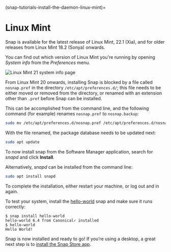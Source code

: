 (snap-tutorials-install-the-daemon-linux-mint)=
# Linux Mint

Snap is available for the latest release of Linux Mint, 22.1 (Xia), and for older releases from Linux Mint 18.2 (Sonya) onwards.

You can find out which version of Linux Mint you're running by opening *System info* from the *Preferences* menu.

![Linux Mint 21 system info page](upload://44khepvlHcDy2YZdmcRGbkiuKms.png)

From Linux Mint 20 onwards, installing Snap is blocked by a file called `nosnap.pref` in the directory `/etc/apt/preferences.d/`; this file needs to be either moved or removed from the directory, or renamed with an extension other than `.pref` before Snap can be installed.

This can be accomplished from the command line, and the following command (for example) renames `nosnap.pref` to `nosnap.backup`:

```bash
sudo mv /etc/apt/preferences.d/nosnap.pref /etc/apt/preferences.d/nosnap.backup
```

With the file renamed, the package database needs to be updated next:

```bash
sudo apt update
```

To now install snap from the Software Manager application, search for *snapd* and click **Install**.

Alternatively, *snapd* can be installed from the command line:

```bash
sudo apt install snapd
```

To complete the installation, either restart your machine, or log out and in again.

To test your system, install the [hello-world](https://snapcraft.io/hello-world) snap and make sure it runs correctly:

```
$ snap install hello-world
hello-world 6.4 from Canonical✓ installed
$ hello-world
Hello World!
```

Snap is now installed and ready to go! If you’re using a desktop, a great next step is to [install the Snap Store app](https://snapcraft.io/docs/installing-snap-store-app).

